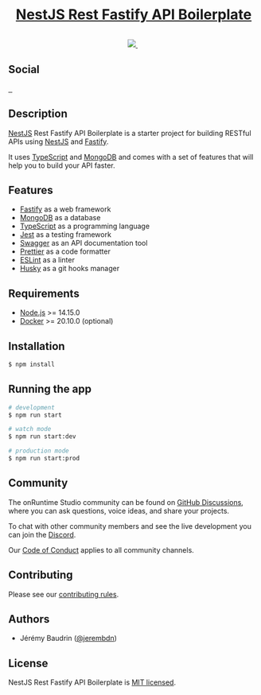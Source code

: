 <p align="center">
  <a href="https://github.com/jerembdn/nestjs-rest-fastify-boilerplate/generate">
    <h1 align="center">
      NestJS Rest Fastify API Boilerplate
    </h1>
  </a>
</p>

<p align="center">
  <a aria-label="Using template" href="https://github.com/jerembdn/nestjs-rest-fastify-boilerplate/generate" target="_blank">
    <img alt="" src="https://img.shields.io/badge/USE%20THIS%20TEMPLATE-3cb043.svg?style=for-the-badge&labelColor=000">
  </a>
</p>

<p align="center">
  <a aria-label="onRuntime Studio" href="https://onruntime.com" target="_blank">
    <img src="https://img.shields.io/badge/MADE%20BY%20ONRUNTIME-fff.svg?style=for-the-badge&labelColor=000">
  </a>
  <img alt="" src="https://img.shields.io/codacy/grade/5a05d48ed9484dcdbf9c58d2ddd988b9?style=for-the-badge&labelColor=000000">
  <a aria-label="License" href="https://github.com/tonightpass/nestjs-mailjet/blob/master/LICENSE" target="_blank">
    <img alt="" src="https://img.shields.io/npm/l/next.svg?style=for-the-badge&labelColor=000000">
  </a>
</p>

<p>
  <h2>
    Social
  </h2>

  <a aria-label="Discord" href="https://www.discord.gg/ucX9c5yXmX" target="_blank">
    <img alt="" src="https://img.shields.io/discord/706902551647354920?label=Discord&style=for-the-badge&labelColor=000000&logo=discord&logoColor=white&logoWidth=20">
  </a>
  <a aria-label="LinkedIn" href="https://www.linkedin.com/company/tonightpass" target="_blank">
    <img alt="" src="https://img.shields.io/badge/LinkedIn-0e76a8.svg?style=for-the-badge&labelColor=000000&logo=linkedin&logoColor=white&logoWidth=20">
  </a>
  <a aria-label="Instagram" href="https://www.instagram.com/tonightpass" target="_blank">
    <img alt="" src="https://img.shields.io/badge/Instagram-C13584.svg?style=for-the-badge&labelColor=000000&logo=instagram&logoColor=white&logoWidth=20">
  </a>
</p>

## Description

[NestJS](https://nestjs.com/) Rest Fastify API Boilerplate is a starter project for building RESTful APIs using [NestJS](https://nestjs.com/) and [Fastify](https://www.fastify.io/).

It uses [TypeScript](https://www.typescriptlang.org/) and [MongoDB](https://www.mongodb.com/) and comes with a set of features that will help you to build your API faster.

## Features

- [Fastify](https://www.fastify.io/) as a web framework
- [MongoDB](https://www.mongodb.com/) as a database
- [TypeScript](https://www.typescriptlang.org/) as a programming language
- [Jest](https://jestjs.io/) as a testing framework
- [Swagger](https://swagger.io/) as an API documentation tool
- [Prettier](https://prettier.io/) as a code formatter
- [ESLint](https://eslint.org/) as a linter
- [Husky](https://typicode.github.io/husky/#/) as a git hooks manager

## Requirements

- [Node.js](https://nodejs.org/en/) >= 14.15.0
- [Docker](https://www.docker.com/) >= 20.10.0 (optional)

## Installation

```bash
$ npm install
```

## Running the app

```bash
# development
$ npm run start

# watch mode
$ npm run start:dev

# production mode
$ npm run start:prod
```

## Community

The onRuntime Studio community can be found on [GitHub Discussions](https://github.com/onruntime/discussions), where you can ask questions, voice ideas, and share your projects.

To chat with other community members and see the live development you can join the [Discord](https://discord.gg/ucX9c5yXmX).

Our [Code of Conduct](https://docs.onruntime.com/contributing/code-of-conduct) applies to all community channels.

## Contributing

Please see our [contributing rules](https://docs.onruntime.com/contributing/introduction).

## Authors

- Jérémy Baudrin ([@jerembdn](https://github.com/jerembdn))

## License

NestJS Rest Fastify API Boilerplate is [MIT licensed](LICENSE).